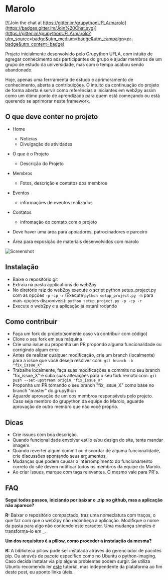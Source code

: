 Marolo
======

[![Join the chat at https://gitter.im/grupythonUFLA/marolo](https://badges.gitter.im/Join%20Chat.svg)](https://gitter.im/grupythonUFLA/marolo?utm_source=badge&utm_medium=badge&utm_campaign=pr-badge&utm_content=badge)

Projeto inicialmente desenvolvido pelo Grupython UFLA, com intuito de
agregar conhecimento aos participantes do grupo e ajudar membros de
um grupo de estudo da universidade, mas com o tempo acabou sendo abandonado.

Hoje, apenas uma ferrramenta de estudo e aprimoramento de conhecimento,
aberta a contribuições. O intuito da continuação do projeto de forma aberta
é servir como referências a iniciantes  em web2py assim como um ótimo
ponto de aprendizado para quem está começando ou está querendo se aprimorar
neste framework.

O que deve conter no projeto
----------------------------

- Home

  - Noticias
  - Divulgação de atividades

- O que é o Projeto

  - Descrição do Projeto

- Membros

  - Fotos, descrição e contatos dos membros

- Eventos

  - informações de eventos realizados

- Contatos
  - infromação do contato com o projeto

- Deve haver uma área para apoiadores, patrocinadores e parceiro
- Área para exposição de materiais desenvolvidos com marolo


![Screenshot](static/images/screenshot.gif?raw=true)



Instalação
----------

- Baixe o repositório git
- Extraia na pasta applications do web2py
- No diretório raiz do web2py execute o script python setup_project.py com as opções `-p` `-cp` `-r` (Execute `python setup_project.py -h` para mais opções disponíveis):
`python setup_project.py -p -cp -r`
- Execute o web2py e a aplicação já estará rodando

Como contribuir
---------------

- Faça um fork do projeto(somente caso vá contribuir com código) 
- Clone o seu fork em sua máquina
- Crie uma issue ou proponha um PR propondo alguma funcionalidade ou corrigindo algum erro:
- Antes de realizar qualquer modificação, crie um branch (localmente) para a issue que você deseja resolver com:
` git branch -b "fix_issue_X" ` 
- Trabalhe localmente, faça suas modificações e commits no seu branch "fix_issue_X" e suba suas alterações para o seu fork remoto com:
` git push --set-upstream origin "fix_issue_X" `
- Proponha um PR tomando o seu branch "fix_issue_X" como base no branch "master" do grupython 
- Aguarde aprovação de um dos membros responsáveis pelo projeto.
Caso seja membro do grupython da equipe do Marolo, aguarde aprovação de outro membro que não você próprio.

Dicas
-----

- Crie issues com boa descrição.
- Quando funcionalidade envolver estilo e/ou design do site, tente mandar imagem.
- Quando reverter algum commit ou discordar de alguma funcionalidade, crie discussões apontando seus argumentos.
- Mudanças que podem causar o interrompimento do funcionamento correto do site devem notificar todos os membros da equipe do Marolo.
- Ao criar Issues, marque com tags relevantes. O mesmo vale para PR's.

FAQ
---

**Segui todos passos, iniciando por baixar o .zip no github,
mas a aplicação não aparece?**

**R:** Baixar o repositório compactado, traz uma nomeclatura com traços,
o que faz com que o web2py não reconheça a aplicação. Modifique o nome
da pasta para algo não contendo este caracter. Uma mudança simples é
transforma-lo em `_`.

**Um dos requisitos é a pillow, como proceder a instalação da mesma?**

**R:** A biblioteca pillow pode ser instalada através do gerenciador de
pacotes pip. Ou através de pacote específico como no Ubuntu o python-imaging.
Caso decida instalar via pip alguns problemas podem surgir.
Se utiliza Ubuntu recomendo ler
[este](http://cassiobotaro.github.io/instalando-pillow.html) tutorial,
mas independente da plataforma ao fim deste post, eu aponto links úteis.
